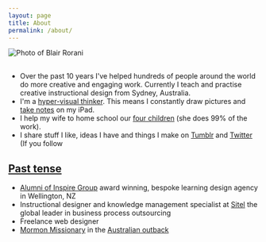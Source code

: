 ```yaml
---
layout: page
title: About
permalink: /about/
---
```




<div class="posts">
<p style="margin-bottom: 30px;"><img src="{{ site.baseurl }}/images/blair.png" alt="Photo of Blair Rorani"></p>
<ul>
<li>Over the past 10 years I've helped hundreds of people around the world do more creative and engaging work. Currently I teach and practise creative instructional design from Sydney, Australia.</li>
<li>I'm a <a href="http://en.wikipedia.org/wiki/Visual_thinking" target="_blank">hyper-visual thinker</a>. This means I constantly draw pictures and <a href="http://pinterest.com/blairrorani/visual-note-taking/" target="_blank">take notes</a> on my iPad.</li>
<li>I help my wife to home school our <a href="https://dl.dropboxusercontent.com/u/9514661/rorani-family-2014.jpg" target="_blank">four children</a> (she does 99% of the work).</li>
<li>I share stuff I like, ideas I have and things I make on <a href="http://blairrorani.tumblr.com">Tumblr</a> and <a href="http://twitter.com/blairrorani">Twitter</a> (If you follow <a href="http://twitter.com/@everlearningnow" on Twitter, I don't use that account any more!).</li>
</ul>

<h2>Past tense</h2>
<ul><li>Alumni of <a href="http://inspiregroup.co.nz" target="_blank">Inspire Group</a> award winning, bespoke learning design agency in Wellington, NZ</li>
<li>Instructional designer and knowledge management specialist at <a href="http://sitel.com" target="_blank">Sitel</a> the global leader in business process outsourcing</li>
<li>Freelance web designer</li>
<li><a href="http://www.mormon.org/me/1g1y" target="_blank">Mormon Missionary</a> in the <a href="http://instagram.com/p/t14FAXo9ot/" target="_blank">Australian outback</a></li>
</ul>

</div>
